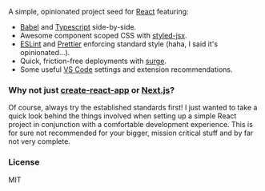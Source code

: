 A simple, opinionated project seed for [React](https://reactjs.org/) featuring:

* [Babel](https://babeljs.io/) and [Typescript](www.typescriptlang.org) side-by-side.
* Awesome component scoped CSS with [styled-jsx](https://github.com/zeit/styled-jsx).
* [ESLint](https://eslint.org/) and [Prettier](https://prettier.io/) enforcing standard style (haha, I said it's opinionated...).
* Quick, friction-free deployments with [surge](https://surge.sh/).
* Some useful [VS Code](https://code.visualstudio.com/) settings and extension recommendations.

### Why not just [create-react-app](https://github.com/facebook/create-react-app) or [Next.js](https://github.com/zeit/next.js)?

Of course, always try the established standards first! I just wanted to take a quick look behind the things involved when setting up a simple React project in conjunction with a comfortable development experience. This is for sure not recommended for your bigger, mission critical stuff and by far not very complete.

### License

MIT
